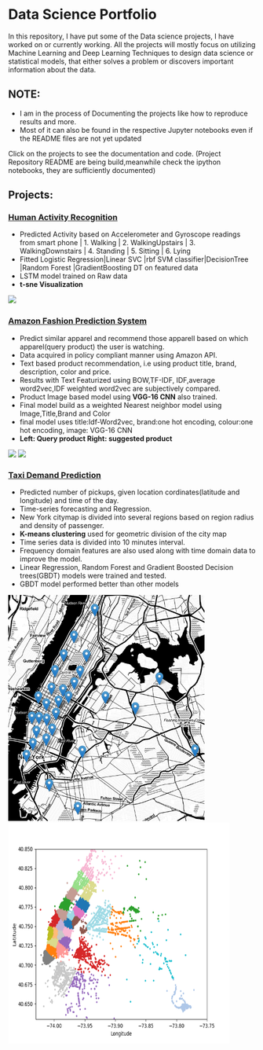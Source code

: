 # Data Science Portfolio


In this repository, I have put some of the Data science projects, I have worked on or currently working. 
All the projects will mostly focus on utilizing Machine Learning and Deep Learning Techniques to design data science or statistical models, that either solves a problem or discovers important information about the data.

## NOTE:
* I am in the process of Documenting the projects like how to reproduce results and more.
* Most of it can also be found in the respective Jupyter notebooks even if the README files are not yet updated

Click on the projects to see the documentation and code.
(Project Repository README are being build,meanwhile check the ipython notebooks, they are sufficiently documented)

## Projects:

###  [Human Activity Recognition](https://github.com/srvds/Human-Activity-Recognition)
* Predicted Activity based on Accelerometer and Gyroscope readings from smart phone
| 1. Walking | 2. WalkingUpstairs | 3. WalkingDownstairs | 4. Standing | 5. Sitting | 6. Lying
* Fitted Logistic Regression|Linear SVC |rbf SVM classifier|DecisionTree |Random Forest |GradientBoosting DT on featured data
* LSTM model trained on Raw data
* **t-sne Visualization**
<img src="https://github.com/srvds/Human-Activity-Recognition/blob/master/t-sne_perp_50_iter_1000.png" width="700">

###  [Amazon Fashion Prediction System](https://github.com/srvds/Amazon-Fashion-Prediction-Engine)
* Predict similar apparel and recommend those apparell based on which apparel(query product) the user is watching.
* Data acquired in policy compliant manner using Amazon API.
* Text based product recommendation, i.e using product title, brand, description, color and price.
* Results with Text Featurized using BOW,TF-IDF, IDF,average word2vec,IDF weighted word2vec are subjectively compared.
* Product Image based model using **VGG-16 CNN** also trained.
* Final model build as a weighted Nearest neighbor model using Image,Title,Brand and Color
* final model uses title:Idf-Word2vec, brand:one hot encoding, colour:one hot encoding, image: VGG-16 CNN
* **Left: Query product        Right: suggested product**
<p float="left">
 <img src="https://github.com/srvds/Amazon-Fashion-Prediction-Engine/blob/master/plots/plot1.PNG" width="400">
 <img src="https://github.com/srvds/Amazon-Fashion-Prediction-Engine/blob/master/plots/plot2.PNG" width="400">
</p>
 
###  [Taxi Demand Prediction](https://github.com/srvds/Taxi-Demand_Prediction)
* Predicted number of pickups, given location cordinates(latitude and longitude) and time of the day.
* Time-series forecasting and Regression.
* New York citymap is divided into several regions based on region radius and density of passenger.
* **K-means clustering** used for geometric division of the city map
* Time series data is divided into 10 minutes interval.
* Frequency domain features are also used along with time domain data to improve the model.
* Linear Regression, Random Forest and Gradient Boosted Decision trees(GBDT) models were trained and tested.
* GBDT model performed better than other models
<p float="left">
 <img src="https://github.com/srvds/Taxi-Demand_Prediction/blob/master/plot/plot1.PNG" width="400">
 <img src="https://github.com/srvds/Taxi-Demand_Prediction/blob/master/plot/plot2.png" width="450" height="450">
</p>
 
